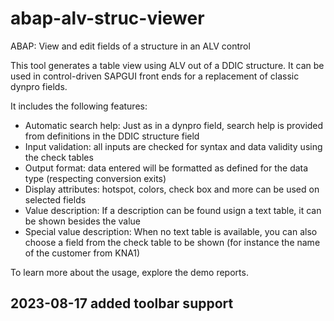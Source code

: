 # abap-alv-struc-viewer
ABAP: View and edit fields of a structure in an ALV control

This tool generates a table view using ALV out of a DDIC structure. It can be used in control-driven SAPGUI front ends for a replacement of classic dynpro fields.

It includes the following features:
* Automatic search help: Just as in a dynpro field, search help is provided from definitions in the DDIC structure field
* Input validation: all inputs are checked for syntax and data validity using the check tables
* Output format: data entered will be formatted as defined for the data type (respecting conversion exits)
* Display attributes: hotspot, colors, check box and more can be used on selected fields
* Value description: If a description can be found usign a text table, it can be shown besides the value
* Special value description: When no text table is available, you can also choose a field from the check table to be shown (for instance the name of the customer from KNA1)

To learn more about the usage, explore the demo reports.

## 2023-08-17 added toolbar support
